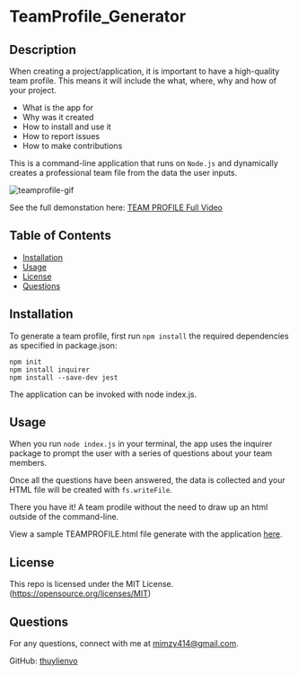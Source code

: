 # TeamProfile_Generator

## Description

  When creating a project/application, it is important to have a high-quality team profile. This means it will include the what, where, why and how of your project. 

  * What is the app for   
  * Why was it created   
  * How to install and use it  
  * How to report issues  
  * How to make contributions  

  This is a command-line application that runs on `Node.js` and dynamically creates a professional team file from the data the user inputs. 

  ![teamprofile-gif](https://user-images.githubusercontent.com/79684575/120052465-137b4e80-bfeb-11eb-82f6-327bcc21ff77.gif)

   See the full demonstation here: [TEAM PROFILE Full Video](https://youtu.be/xQl8blAhm6k)

  ## Table of Contents

  * [Installation](#installation)
  * [Usage](#usage)
  * [License](#license)
  * [Questions](#questions)
  
  ## Installation
  To generate a team profile, first run `npm install` the required dependencies as specified in package.json:

  `npm init`   
  `npm install inquirer`   
  `npm install --save-dev jest`

  The application can be invoked with node index.js.

  ## Usage 
  When you run `node index.js` in your terminal, the app uses the inquirer package to prompt the user with a series of questions about your team members. 

  Once all the questions have been answered, the data is collected and your HTML file will be created with `fs.writeFile`.  
  
  There you have it! A team prodile without the need to draw up an html outside of the command-line.

  View a sample TEAMPROFILE.html file generate with the application [here](https://github.com/thuylienvo/TeamProfile_Generator/blob/main/dist/team.html). 

  ## License  

  This repo is licensed under the MIT License. (https://opensource.org/licenses/MIT) 

  ## Questions
  For any questions, connect with me at [mimzy414@gmail.com](mailto:mimzy414@gmail.com). 
  
  GitHub: [thuylienvo](https://github.com/thuylienvo) 



